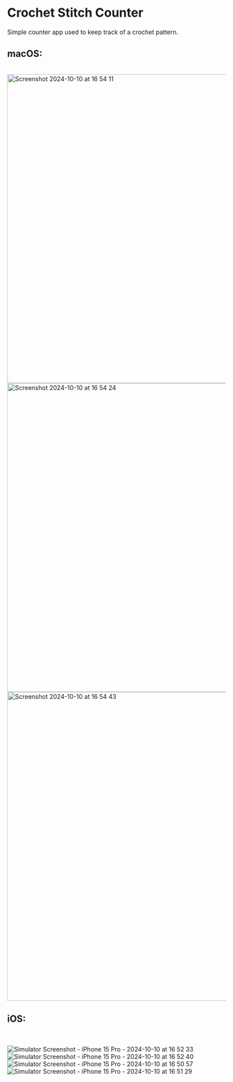 # Crochet Stitch Counter

<p>Simple counter app used to keep track of a crochet pattern.</p>

## macOS:
<br/>

<img width="712" alt="Screenshot 2024-10-10 at 16 54 11" src="https://github.com/user-attachments/assets/918276d2-aa9d-457d-8c30-817f4df9dd7f">
<img width="712" alt="Screenshot 2024-10-10 at 16 54 24" src="https://github.com/user-attachments/assets/ea9cf42f-30dd-4301-a71a-b932788324c2">
<img width="712" alt="Screenshot 2024-10-10 at 16 54 43" src="https://github.com/user-attachments/assets/3bec4499-77e4-4712-a862-1099a2ca240d">

## iOS:
<br/>

![Simulator Screenshot - iPhone 15 Pro - 2024-10-10 at 16 52 33](https://github.com/user-attachments/assets/25f6a258-a3c2-40b4-b3b1-c3560d6bb6cd)
![Simulator Screenshot - iPhone 15 Pro - 2024-10-10 at 16 52 40](https://github.com/user-attachments/assets/e1e045cf-32d5-4aba-970d-cb81273c0bb7)
![Simulator Screenshot - iPhone 15 Pro - 2024-10-10 at 16 50 57](https://github.com/user-attachments/assets/bc647b84-70c6-4cf2-a562-24f00561246b)
![Simulator Screenshot - iPhone 15 Pro - 2024-10-10 at 16 51 29](https://github.com/user-attachments/assets/39ae2d15-9739-48e4-b6bc-eb67c430a9ec)

